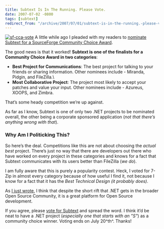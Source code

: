 ```yaml
---
title: Subtext Is In The Running. Please Vote.
date: 2007-07-02 -0800
tags: [subtext]
redirect_from: "/archive/2007/07/01/subtext-is-in-the-running.-please-vote.aspx/"
---
```


[![sf-cca-vote](https://haacked.com/images/haacked_com/WindowsLiveWriter/SubtextIsInTheRunning.PleaseVote_1416C/sf-cca-vote_1.png)](http://sourceforge.net/awards/cca/vote.php?from=http%3A%2F%2Fsourceforge.net%2Fprojects%2Fsubtext%252 "Vote for Subtext")
A little while ago I pleaded with my readers to [nominate Subtext for a
SourceForge Community Choice
Award](https://haacked.com/archive/2007/06/24/please-nominate-subtext-for-a-sourceforge-community-choice-award.aspx "Please Nominate Subtext").

The good news is that it worked! **Subtext is one of the finalists for a
Community Choice Award in two categories**:

-   **Best Project for Communications**: The best project for talking to
    your friends or sharing information. Other nominees include -
    Miranda, Pidgin, and FileZilla.\
-   **Most Collaborative Project**: The project most likely to accept
    your patches and value your input. Other nominees include - Azureus,
    XOOPS, and Zimbra.

That’s some heady competition we’re up against.

As far as I know, Subtext is one of only two .NET projects to be
nominated overall, the other being a corporate sponsored application
(*not that there’s anything wrong with that*).

### Why Am I Politicking This?

So here’s the deal. Competitions like this are not about choosing the
*actual* *best* project. There’s just no way that there are developers
out there who have worked on every project in these categories and knows
for a fact that
Subtext
communicates with its users better than FileZilla (*we do*).

I am fully aware that this is purely a popularity contest. Heck, I voted
for 7-Zip in almost every category because of how useful I find it, not
because I know for a fact that it has the *Best Technical Design (it
probably does)*.

As [I just
wrote](https://haacked.com/archive/2007/07/02/open-source-on-.net-is-not-an-oxymoron.aspx "Open Source on .NET Is Not An OxyMoron"),
I think that despite the short rift that .NET gets in the broader Open
Source Community, it is a great platform for Open Source development.

If you agree, please [vote for
Subtext](http://sourceforge.net/awards/cca/vote.php?from=http%3A%2F%2Fsourceforge.net%2Fprojects%2Fsubtext%252 "Subtext")
and spread the word. I think it’d be neat to have a .NET project
(*especially one that starts with an "S"*) as a community choice winner.
Voting ends on July 20^th^. Thanks!

